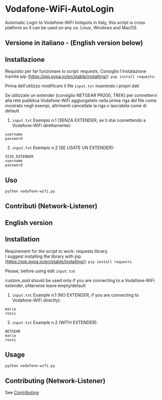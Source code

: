 # Vodafone-WiFi-AutoLogin
Automatic Login to Vodafone-WiFi hotspots in Italy, this script is cross platform so it can be used on any os: Linux, Windows and MacOS.

Versione in italiano - (English version below)
------------

Installazione
-----------
Requisito per far funzionare lo script: requests.
Consiglio l'instalazione tramite pip (https://pip.pypa.io/en/stable/installing/): `pip install requests`.

Prima dell'utilizzo modificare il file `input.txt` inserendo i propri dati

 Se utilizzate un extender (consiglio NETGEAR PR200, TREK) per connettervi alla rete pubblica Vodafone-WiFi aggiungetelo nella prima riga del file come mostrato negli esempi, altrimenti cancellate la riga o lasciatela come di default

1. `input.txt` Esempio n.1 (SENZA EXTENDER, se ti stai connettendo a Vodafone-WiFi direttamente):
```
username
password
```
2. `input.txt` Esempio n.2 (SE USATE UN EXTENDER):
```
SSID_EXTENDER
username
password
```
Uso
-----
``` 
python vodafone-wifi.py
```

Contributi (Network-Listener)
------------

English version
------------

Installation
-----------
Requirement for the script to work: requests library.        
I suggest installing the library with pip (https://pip.pypa.io/en/stable/installing/): `pip install requests`.

Please, before using edit `input.txt`

 custom_ssid should be used only if you are connecting to a Vodafone-WiFi extender, ohterwise leave empty/default

1. `input.txt` Example n.1 (NO EXTENDER, if you are connecting to Vodafone-WiFi directly):
```
mario
rossi
```
2. `input.txt` Example n.2 (WITH EXTENDER):
```
NETGEAR
mario
rossi
```
Usage
-----
``` 
python vodafone-wifi.py
```

Contributing (Network-Listener)
------------

See [Contributing](CONTRIBUTING.md)

